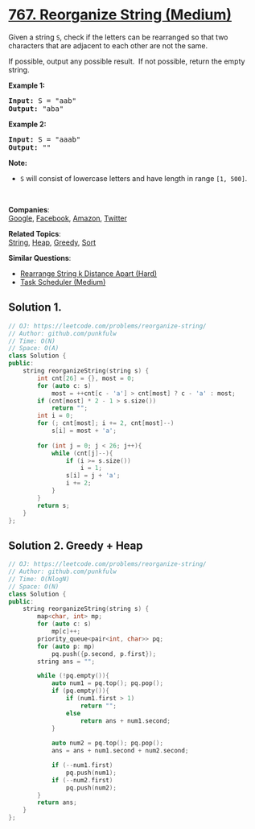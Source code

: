 # [767. Reorganize String (Medium)](https://leetcode.com/problems/reorganize-string/)

<p>Given a string <code>S</code>, check if the letters can be rearranged so that two characters that are adjacent to each other are not the same.</p>

<p>If possible, output any possible result.&nbsp; If not possible, return the empty string.</p>

<p><strong>Example 1:</strong></p>

<pre><strong>Input:</strong> S = "aab"
<strong>Output:</strong> "aba"
</pre>

<p><strong>Example 2:</strong></p>

<pre><strong>Input:</strong> S = "aaab"
<strong>Output:</strong> ""
</pre>

<p><strong>Note:</strong></p>

<ul>
	<li><code>S</code> will consist of lowercase letters and have length in range <code>[1, 500]</code>.</li>
</ul>

<p>&nbsp;</p>


**Companies**:  
[Google](https://leetcode.com/company/google), [Facebook](https://leetcode.com/company/facebook), [Amazon](https://leetcode.com/company/amazon), [Twitter](https://leetcode.com/company/twitter)

**Related Topics**:  
[String](https://leetcode.com/tag/string/), [Heap](https://leetcode.com/tag/heap/), [Greedy](https://leetcode.com/tag/greedy/), [Sort](https://leetcode.com/tag/sort/)

**Similar Questions**:
* [Rearrange String k Distance Apart (Hard)](https://leetcode.com/problems/rearrange-string-k-distance-apart/)
* [Task Scheduler (Medium)](https://leetcode.com/problems/task-scheduler/)

## Solution 1.

```cpp
// OJ: https://leetcode.com/problems/reorganize-string/
// Author: github.com/punkfulw
// Time: O(N) 
// Space: O(A)
class Solution {
public:
    string reorganizeString(string s) {
        int cnt[26] = {}, most = 0;
        for (auto c: s)
            most = ++cnt[c - 'a'] > cnt[most] ? c - 'a' : most;
        if (cnt[most] * 2 - 1 > s.size())
            return "";
        int i = 0;
        for (; cnt[most]; i += 2, cnt[most]--)
            s[i] = most + 'a';
        
        for (int j = 0; j < 26; j++){
            while (cnt[j]--){
                if (i >= s.size())
                    i = 1;
                s[i] = j + 'a';
                i += 2;
            }
        }
        return s;
    }
};
```

## Solution 2. Greedy + Heap

```cpp
// OJ: https://leetcode.com/problems/reorganize-string/
// Author: github.com/punkfulw
// Time: O(NlogN) 
// Space: O(N)
class Solution {
public:
    string reorganizeString(string s) {
        map<char, int> mp;
        for (auto c: s)
            mp[c]++;
        priority_queue<pair<int, char>> pq;
        for (auto p: mp)
            pq.push({p.second, p.first});
        string ans = "";

        while (!pq.empty()){
            auto num1 = pq.top(); pq.pop();
            if (pq.empty()){
                if (num1.first > 1)
                    return "";
                else 
                    return ans + num1.second;
            }
            
            auto num2 = pq.top(); pq.pop();
            ans = ans + num1.second + num2.second;

            if (--num1.first)
                pq.push(num1);
            if (--num2.first)
                pq.push(num2);
        }
        return ans;
    }
};
```
